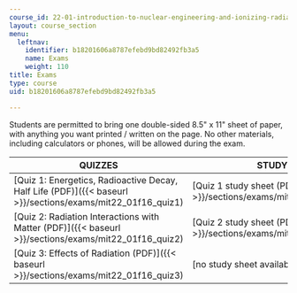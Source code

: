 ```yaml
---
course_id: 22-01-introduction-to-nuclear-engineering-and-ionizing-radiation-fall-2016
layout: course_section
menu:
  leftnav:
    identifier: b18201606a8787efebd9bd82492fb3a5
    name: Exams
    weight: 110
title: Exams
type: course
uid: b18201606a8787efebd9bd82492fb3a5

---
```


Students are permitted to bring one double-sided 8.5" x 11" sheet of paper, with anything you want printed / written on the page. No other materials, including calculators or phones, will be allowed during the exam.

| QUIZZES | STUDY SHEETS | SOLUTIONS |
| --- | --- | --- |
| [Quiz 1: Energetics, Radioactive Decay, Half Life (PDF)]({{< baseurl >}}/sections/exams/mit22_01f16_quiz1) | [Quiz 1 study sheet (PDF)]({{< baseurl >}}/sections/exams/mit22_01f16_quiz1_study) | [Quiz 1 solutions (PDF)]({{< baseurl >}}/sections/exams/mit22_01f16_quiz1sol) |
| [Quiz 2: Radiation Interactions with Matter (PDF)]({{< baseurl >}}/sections/exams/mit22_01f16_quiz2) | [Quiz 2 study sheet (PDF)]({{< baseurl >}}/sections/exams/mit22_01f16_quiz2_study) | [Quiz 2 solutions (PDF)]({{< baseurl >}}/sections/exams/mit22_01f16_quiz2sol) |
| [Quiz 3: Effects of Radiation (PDF)]({{< baseurl >}}/sections/exams/mit22_01f16_quiz3) | \[no study sheet available\] | \[no Quiz 3 solutions available\]